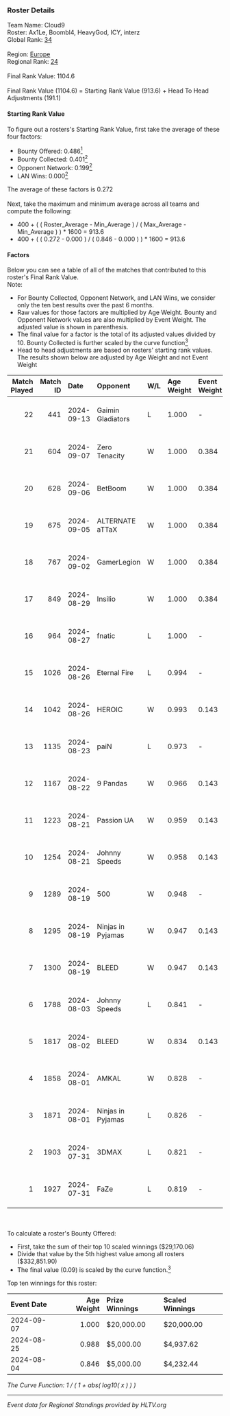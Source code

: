 ### Roster Details<br />
Team Name: Cloud9<br />
Roster: Ax1Le, Boombl4, HeavyGod, ICY, interz<br />
Global Rank: [34](../../standings_global_2024_09_26.md)<br />
<br />
Region: [Europe]( ../../standings_europe_2024_09_26.md)<br />
Regional Rank: [24]( ../../standings_europe_2024_09_26.md)<br />
<br />
Final Rank Value:  1104.6<br />
<br />
Final Rank Value (1104.6) = Starting Rank Value (913.6) + Head To Head Adjustments (191.1)<br />

#### Starting Rank Value<br />
To figure out a rosters's Starting Rank Value, first take the average of these four factors:<br />
- Bounty Offered: 0.486[<sup>1</sup>](#table2)
- Bounty Collected: 0.401[<sup>2</sup>](#table1)
- Opponent Network: 0.199[<sup>2</sup>](#table1)
- LAN Wins: 0.000[<sup>2</sup>](#table1)

The average of these factors is 0.272<br />
<br />
Next, take the maximum and minimum average across all teams and compute the following:<br />
- 400 + ( ( Roster_Average - Min_Average ) / ( Max_Average - Min_Average ) ) * 1600 = 913.6
- 400 + ( ( 0.272 - 0.000 ) / ( 0.846 - 0.000 ) ) * 1600 = 913.6


#### Factors<br />
Below you can see a table of all of the matches that contributed to this roster's Final Rank Value.<br />
Note:<br />

- For Bounty Collected, Opponent Network, and LAN Wins, we consider only the ten best results over the past 6 months.
- Raw values for those factors are multiplied by Age Weight. Bounty and Opponent Network values are also multiplied by Event Weight. The adjusted value is shown in parenthesis.
- The final value for a factor is the total of its adjusted values divided by 10. Bounty Collected is further scaled by the curve function[<sup>3</sup>](#curveFunction)
- Head to head adjustments are based on rosters' starting rank values. The results shown below are adjusted by Age Weight and not Event Weight
<span id="table1"></span><br />


| Match Played | Match ID | Date       | Opponent          | W/L | Age Weight | Event Weight | Bounty Collected | Opponent Network | LAN Wins  | H2H Adj. | Roster                                |
| -: | -: | :- | :- | :- | :- | :- | :- | :- | :- | -: | :- |
|           22 |      441 | 2024-09-13 | Gaimin Gladiators | L   | 1.000      | -            | -                | -                | -         |   -22.82 | Ax1Le, Boombl4, HeavyGod, ICY, interz |
|           21 |      604 | 2024-09-07 | Zero Tenacity     | W   | 1.000      | 0.384        | 0.130 (0.050)    | 1.000 (0.384)    | 0 (0.000) |    13.25 | Ax1Le, Boombl4, HeavyGod, ICY, interz |
|           20 |      628 | 2024-09-06 | BetBoom           | W   | 1.000      | 0.384        | 0.156 (0.060)    | 0.469 (0.180)    | 0 (0.000) |    19.21 | Ax1Le, Boombl4, HeavyGod, ICY, interz |
|           19 |      675 | 2024-09-05 | ALTERNATE aTTaX   | W   | 1.000      | 0.384        | 0.087 (0.034)    | 0.904 (0.348)    | 0 (0.000) |    10.15 | Ax1Le, Boombl4, HeavyGod, ICY, interz |
|           18 |      767 | 2024-09-02 | GamerLegion       | W   | 1.000      | 0.384        | 0.179 (0.069)    | 0.617 (0.237)    | 0 (0.000) |    14.99 | Ax1Le, Boombl4, HeavyGod, ICY, interz |
|           17 |      849 | 2024-08-29 | Insilio           | W   | 1.000      | 0.384        | 0.032 (0.012)    | 0.804 (0.309)    | 0 (0.000) |     9.08 | Ax1Le, Boombl4, HeavyGod, ICY, interz |
|           16 |      964 | 2024-08-27 | fnatic            | L   | 1.000      | -            | -                | -                | -         |    -7.35 | Ax1Le, Boombl4, HeavyGod, ICY, interz |
|           15 |     1026 | 2024-08-26 | Eternal Fire      | L   | 0.994      | -            | -                | -                | -         |    -0.57 | Ax1Le, Boombl4, HeavyGod, ICY, interz |
|           14 |     1042 | 2024-08-26 | HEROIC            | W   | 0.993      | 0.143        | 0.216 (0.031)    | -                | 0 (0.000) |    27.02 | Ax1Le, Boombl4, HeavyGod, ICY, interz |
|           13 |     1135 | 2024-08-23 | paiN              | L   | 0.973      | -            | -                | -                | -         |    -1.82 | Ax1Le, Boombl4, HeavyGod, ICY, interz |
|           12 |     1167 | 2024-08-22 | 9 Pandas          | W   | 0.966      | 0.143        | -                | 0.774 (0.107)    | 0 (0.000) |    17.21 | Ax1Le, Boombl4, HeavyGod, ICY, interz |
|           11 |     1223 | 2024-08-21 | Passion UA        | W   | 0.959      | 0.143        | 0.133 (0.018)    | 1.000 (0.137)    | 0 (0.000) |    17.53 | Ax1Le, Boombl4, HeavyGod, ICY, interz |
|           10 |     1254 | 2024-08-21 | Johnny Speeds     | W   | 0.958      | 0.143        | 0.098 (0.013)    | 0.977 (0.134)    | 0 (0.000) |    18.39 | Ax1Le, Boombl4, HeavyGod, ICY, interz |
|            9 |     1289 | 2024-08-19 | 500               | W   | 0.948      | -            | -                | -                | 0 (0.000) |     2.44 | Ax1Le, Boombl4, HeavyGod, ICY, interz |
|            8 |     1295 | 2024-08-19 | Ninjas in Pyjamas | W   | 0.947      | 0.143        | 0.171 (0.023)    | -                | -         |    26.19 | Ax1Le, Boombl4, HeavyGod, ICY, interz |
|            7 |     1300 | 2024-08-19 | BLEED             | W   | 0.947      | 0.143        | 0.082 (0.011)    | 0.622 (0.084)    | -         |    20.00 | Ax1Le, Boombl4, HeavyGod, ICY, interz |
|            6 |     1788 | 2024-08-03 | Johnny Speeds     | L   | 0.841      | -            | -                | -                | -         |    -7.22 | Ax1Le, Boombl4, HeavyGod, ICY, interz |
|            5 |     1817 | 2024-08-02 | BLEED             | W   | 0.834      | 0.143        | -                | 0.622 (0.074)    | -         |    20.54 | Ax1Le, Boombl4, HeavyGod, ICY, interz |
|            4 |     1858 | 2024-08-01 | AMKAL             | W   | 0.828      | -            | -                | -                | -         |    18.86 | Ax1Le, Boombl4, HeavyGod, ICY, interz |
|            3 |     1871 | 2024-08-01 | Ninjas in Pyjamas | L   | 0.826      | -            | -                | -                | -         |    -2.41 | Ax1Le, Boombl4, HeavyGod, ICY, interz |
|            2 |     1903 | 2024-07-31 | 3DMAX             | L   | 0.821      | -            | -                | -                | -         |    -1.22 | Ax1Le, Boombl4, HeavyGod, ICY, interz |
|            1 |     1927 | 2024-07-31 | FaZe              | L   | 0.819      | -            | -                | -                | -         |    -0.40 | Ax1Le, Boombl4, HeavyGod, ICY, interz |

<br />
<span id="table2"></span><br />
To calculate a roster's Bounty Offered:<br />

- First, take the sum of their top 10 scaled winnings ($29,170.06)
- Divide that value by the 5th highest value among all rosters ($332,851.90)
- The final value (0.09) is scaled by the curve function.[<sup>3</sup>](#curveFunction)

Top ten winnings for this roster:<br />

| Event Date | Age Weight | Prize Winnings | Scaled Winnings |
| :- | -: | :- | :- |
| 2024-09-07 |      1.000 | $20,000.00     | $20,000.00      |
| 2024-08-25 |      0.988 | $5,000.00      | $4,937.62       |
| 2024-08-04 |      0.846 | $5,000.00      | $4,232.44       |


<span id="curveFunction"></span>_The Curve Function: 1 / ( 1 + abs( log10( x ) ) )_<br />

---
_Event data for Regional Standings provided by HLTV.org_<br />
